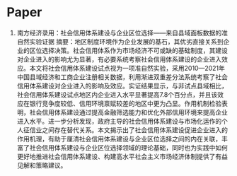 # Paper
1. 南方经济录用：社会信用体系建设与企业区位选择——来自县域面板数据的准自然实验证据
摘要：地区制度环境作为企业发展的基石，其优劣直接关系到企业的区位选择决策。社会信用体系作为市场经济不可或缺的基础制度，其建设对企业进入的影响尤为显著，有必要系统考察社会信用体系建设的企业进入效应。本文将社会信用体系建设试点视为一项准自然实验，采用2010—2021年中国县域经济和工商企业注册相关数据，利用渐进双重差分法系统考察了社会信用体系建设对企业进入的影响及效应。实证结果显示，与非试点县域相比，社会信用体系建设试点地区内企业进入水平显著提高7.8个百分点，并且该效应在银行竞争度较低、信用环境禀赋较差的地区中更为凸显。作用机制检验表明，社会信用体系建设通过提高金融筛选能力和优化外部信用环境来提高企业进入水平。进一步分析发现，政府主导的社会信用体系建设与市场化运作的个人征信业之间存在替代关系。本文揭示出了社会信用体系建设促进企业进入的作用机理，有助于厘清社会信用体系建设与企业区位选择之间的内在关联，丰富了社会信用体系建设与企业区位选择领域的理论基础，同时也为实践中如何更好地推进社会信用体系建设、构建高水平社会主义市场经济体制提供了有益见解和策略建议。


